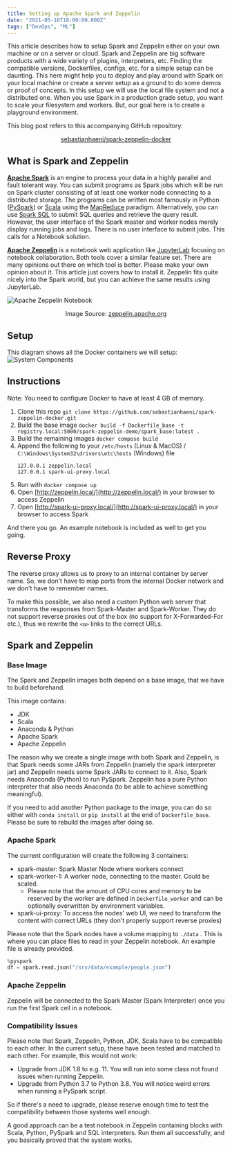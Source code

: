 ```yaml
---
title: Setting up Apache Spark and Zeppelin
date: "2021-05-16T18:00:00.000Z"
tags: ["DevOps", "ML"]
---
```


This article describes how to setup Spark and Zeppelin either on your own machine or on a server or cloud. Spark and Zeppelin are big software products with a wide variety of plugins, interpreters, etc. Finding the compatible versions, Dockerfiles, configs, etc. for a simple setup can be daunting. This here might help you to deploy and play around with Spark on your local machine or create a server setup as a ground to do some demos or proof of concepts. In this setup we will use the local file system and not a distributed one. When you use Spark in a production grade setup, you want to scale your filesystem and workers. But, our goal here is to create a playground environment.

This blog post refers to this accompanying GitHub repository:

<p style="text-align: center">
<a href="https://github.com/sebastianhaeni/spark-zeppelin-docker" rel="noopener noreferrer" target="_blank">sebastianhaeni/spark-zeppelin-docker</a>
</p>

## What is Spark and Zeppelin

**[Apache Spark](https://spark.apache.org/)** is an engine to process your data in a highly parallel and fault tolerant way. You can submit programs as Spark jobs which will be run on Spark cluster consisting of at least one worker node connecting to a distributed storage. The programs can be written most famously in Python ([PySpark](https://spark.apache.org/docs/latest/api/python/)) or [Scala](https://www.scala-lang.org/) using the [MapReduce](https://en.wikipedia.org/wiki/MapReduce) paradigm. Alternatively, you can use [Spark SQL](https://spark.apache.org/sql/) to submit SQL queries and retrieve the query result. However, the user interface of the Spark master and worker nodes merely display running jobs and logs. There is no user interface to submit jobs. This calls for a Notebook solution.

**[Apache Zeppelin](https://zeppelin.apache.org/)** is a notebook web application like [JupyterLab](https://jupyterlab.readthedocs.io/en/stable/) focusing on notebook collaboration. Both tools cover a similar feature set. There are many opinions out there on which tool is better. Please make your own opinion about it. This article just covers how to install it. Zeppelin fits quite nicely into the Spark world, but you can achieve the same results using JupyterLab.

![Apache Zeppelin Notebook](zeppelin.png)

<p style="text-align: center">Image Source: <a href="https://zeppelin.apache.org/">zeppelin.apache.org</a></p>

## Setup

This diagram shows all the Docker containers we will setup:
![System Components](system-components.drawio.png)

## Instructions

Note: You need to configure Docker to have at least 4 GB of memory.

1. Clone this repo `git clone https://github.com/sebastianhaeni/spark-zeppelin-docker.git`
1. Build the base image `docker build -f Dockerfile_base -t registry.local:5000/spark-zeppelin-demo/spark_base:latest .`
1. Build the remaining images `docker compose build`
1. Append the following to your `/etc/hosts` (Linux & MacOS) / `C:\Windows\System32\drivers\etc\hosts` (Windows) file
   ```
   127.0.0.1 zeppelin.local
   127.0.0.1 spark-ui-proxy.local
   ```
1. Run with `docker compose up`
1. Open [http://zeppelin.local/](http://zeppelin.local/) in your browser to access Zeppelin
1. Open [http://spark-ui-proxy.local/](http://spark-ui-proxy.local/) in your browser to access Spark

And there you go. An example notebook is included as well to get you going.

## Reverse Proxy

The reverse proxy allows us to proxy to an internal container by server name.
So, we don't have to map ports from the internal Docker network and we don't have
to remember names.

To make this possible, we also need a custom Python web server that transforms the responses from Spark-Master and Spark-Worker.
They do not support reverse proxies out of the box (no support for X-Forwarded-For etc.), thus we rewrite the `<a>` links to
the correct URLs.

## Spark and Zeppelin

### Base Image

The Spark and Zeppelin images both depend on a base image, that we have to build beforehand.

This image contains:

- JDK
- Scala
- Anaconda & Python
- Apache Spark
- Apache Zeppelin

The reason why we create a single image with both Spark and Zeppelin, is that Spark needs
some JARs from Zeppelin (namely the spark interpreter jar) and Zeppelin needs some Spark JARs
to connect to it. Also, Spark needs Anaconda (Python) to run PySpark. Zeppelin has a pure Python
interpreter that also needs Anaconda (to be able to achieve something meaningful).

If you need to add another Python package to the image, you can do so either with `conda install`
or `pip install` at the end of `Dockerfile_base`. Please be sure to rebuild the images
after doing so.

### Apache Spark

The current configuration will create the following 3 containers:

- spark-master: Spark Master Node where workers connect
- spark-worker-1: A worker node, connecting to the master. Could be scaled.
  - Please note that the amount of CPU cores and memory to be reserved by the worker are defined in `Dockerfile_worker`
    and can be optionally overwritten by environment variables.
- spark-ui-proxy: To access the nodes' web UI, we need to transform the content with correct URLs (they don't properly support reverse proxies)

Please note that the Spark nodes have a volume mapping to `./data` . This is where you can place files to read in your Zeppelin notebook.
An example file is already provided.

```python
%pyspark
df = spark.read.json("/srv/data/example/people.json")
```

### Apache Zeppelin

Zeppelin will be connected to the Spark Master (Spark Interpreter) once you run the first Spark cell in a notebook.

### Compatibility Issues

Please note that Spark, Zeppelin, Python, JDK, Scala have to be compatible to each other.
In the current setup, these have been tested and matched to each other. For example, this would
not work:

- Upgrade from JDK 1.8 to e.g. 11. You will run into some class not found issues when running Zeppelin.
- Upgrade from Python 3.7 to Python 3.8. You will notice weird errors when running a PySpark script.

So if there's a need to upgrade, please reserve enough time to test the compatibility between those
systems well enough.

A good approach can be a test notebook in Zeppelin containing blocks with Scala, Python, PySpark and
SQL interpreters. Run them all successfully, and you basically proved that the system works.

